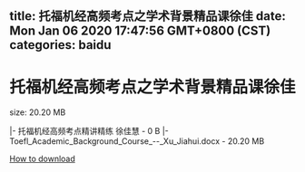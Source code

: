 
title: 托福机经高频考点之学术背景精品课徐佳
date: Mon Jan 06 2020 17:47:56 GMT+0800 (CST)    
categories: baidu
---

# 托福机经高频考点之学术背景精品课徐佳
size: 20.20 MB
 
 
|- 托福机经高频考点精讲精练 徐佳慧 - 0 B
|- Toefl_Academic_Background_Course_--_Xu_Jiahui.docx - 20.20 MB

[How to download](https://bpcam.bemobtrk.com/go/2ceec3aa-1ca2-46d6-b9ff-aaa5c184517c?jno=1341)